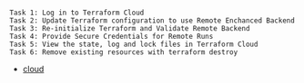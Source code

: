 

```

Task 1: Log in to Terraform Cloud
Task 2: Update Terraform configuration to use Remote Enchanced Backend
Task 3: Re-initialize Terraform and Validate Remote Backend
Task 4: Provide Secure Credentials for Remote Runs
Task 5: View the state, log and lock files in Terraform Cloud
Task 6: Remove existing resources with terraform destroy

```

- [cloud](https://github.com/btkrausen/hashicorp/blob/master/terraform/Hands-On%20Labs/Section%2010%20-%20Understand%20Terraform%20Cloud%20Capabilities/02%20-%20Terraform_Remote_State_Enhanced_Backend.md)


